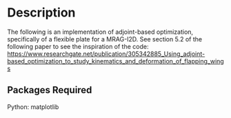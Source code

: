 # Description

The following is an implementation of adjoint-based optimization, specifically of a flexible plate for a MRAG-I2D. 
See section 5.2 of the following paper to see the inspiration of the code: 
https://www.researchgate.net/publication/305342885_Using_adjoint-based_optimization_to_study_kinematics_and_deformation_of_flapping_wings


## Packages Required
Python: matplotlib
